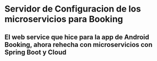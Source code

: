 # Servidor de Configuracion de los microservicios para Booking
## El web service que hice para la app de Android Booking, ahora rehecha con microservicios con Spring Boot y Cloud

